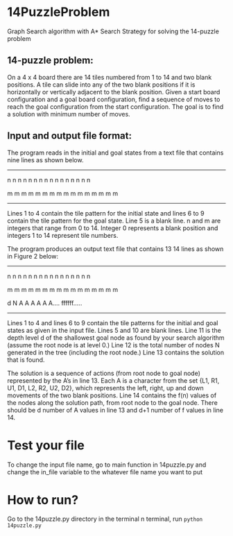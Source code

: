 # 14PuzzleProblem
Graph Search algorithm with A* Search Strategy for solving the 14-puzzle problem


## 14-puzzle problem: 
On a 4 x 4 board there are 14 tiles numbered from 1 to 14 and two blank positions. A tile can slide into any of the two blank positions if it is horizontally or vertically adjacent to the blank position. Given a start board configuration and a goal board configuration, find a sequence of moves to reach the goal configuration from the start configuration. The goal is to find a solution with minimum number of moves.

## Input and output file format: 
The program reads in the initial and goal states from a text file that contains nine lines as shown below.
************************
n n n n
n n n n
n n n n
n n n n

m m m m
m m m m
m m m m
m m m m
************************

Lines 1 to 4 contain the tile pattern for the initial state and lines 6 to 9 contain the tile pattern for the goal state. Line 5 is a blank line. n and m are integers that range from 0 to 14. Integer 0 represents a blank position and integers 1 to 14 represent tile numbers. 

The program produces an output text file that contains 13 14 lines as shown in Figure 2 below:
************************
n n n n
n n n n
n n n n
n n n n

m m m m
m m m m
m m m m
m m m m

d
N
A A A A A A....
ffffff.....
************************

Lines 1 to 4 and lines 6 to 9 contain the tile patterns for the initial and goal states as given in the input file. Lines 5 and 10 are blank lines. Line 11 is the depth level d of the shallowest goal node as found by your search algorithm (assume the root node is at level 0.) Line 12 is the total number of nodes N generated in the tree (including the root node.) Line 13 contains the solution that is found. 

The solution is a sequence of actions (from root node to goal node) represented by the A’s in line 13. Each A is a character from the set {L1, R1, U1, D1, L2, R2, U2, D2}, which represents the left, right, up and down movements of the two blank positions. Line 14 contains the f(n) values of the nodes along the solution path, from root node to the goal node. There should be d number of A values in line 13 and d+1 number of f values in line 14.

# Test your file
To change the input file name, go to main function in 14puzzle.py and change the in_file variable to the whatever file name you want to put

# How to run?
Go to the 14puzzle.py directory in the terminal
n terminal, run `python 14puzzle.py`
